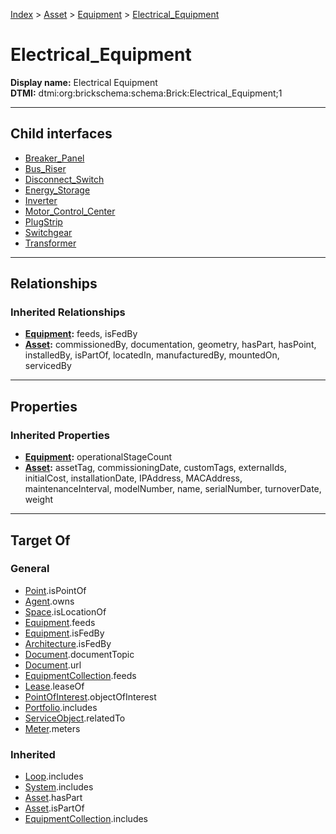 [Index](../../../index.md) > [Asset](../../Asset.md) > [Equipment](../Equipment.md) > [Electrical_Equipment](#)
# Electrical_Equipment

**Display name:** Electrical Equipment<br />
**DTMI:** dtmi:org:brickschema:schema:Brick:Electrical_Equipment;1

---

## Child interfaces
* [Breaker_Panel](Breaker_Panel.md)
* [Bus_Riser](Bus_Riser.md)
* [Disconnect_Switch](Disconnect_Switch.md)
* [Energy_Storage](Energy_Storage/Energy_Storage.md)
* [Inverter](Inverter.md)
* [Motor_Control_Center](Motor_Control_Center.md)
* [PlugStrip](PlugStrip.md)
* [Switchgear](Switchgear.md)
* [Transformer](Transformer.md)

---

## Relationships

### Inherited Relationships
* **[Equipment](../Equipment.md):** feeds, isFedBy
* **[Asset](../../Asset.md):** commissionedBy, documentation, geometry, hasPart, hasPoint, installedBy, isPartOf, locatedIn, manufacturedBy, mountedOn, servicedBy

---

## Properties

### Inherited Properties
* **[Equipment](../Equipment.md):** operationalStageCount
* **[Asset](../../Asset.md):** assetTag, commissioningDate, customTags, externalIds, initialCost, installationDate, IPAddress, MACAddress, maintenanceInterval, modelNumber, name, serialNumber, turnoverDate, weight

---

## Target Of
### General
* [Point](../../../Point/Point.md).isPointOf
* [Agent](../../../Agent/Agent.md).owns
* [Space](../../../Space/Space.md).isLocationOf
* [Equipment](../Equipment.md).feeds
* [Equipment](../Equipment.md).isFedBy
* [Architecture](../../../Space/Architecture/Architecture.md).isFedBy
* [Document](../../../Information/Document/Document.md).documentTopic
* [Document](../../../Information/Document/Document.md).url
* [EquipmentCollection](../../../Collection/Equipment-.md).feeds
* [Lease](../../../Event/Lease.md).leaseOf
* [PointOfInterest](../../../Information/PointOfInterest.md).objectOfInterest
* [Portfolio](../../../Collection/Portfolio.md).includes
* [ServiceObject](../../../Information/ServiceObject/ServiceObject.md).relatedTo
* [Meter](../Meter/Meter.md).meters
### Inherited
* [Loop](../../../Collection/Loop/Loop.md).includes
* [System](../../../Collection/System/System.md).includes
* [Asset](../../Asset.md).hasPart
* [Asset](../../Asset.md).isPartOf
* [EquipmentCollection](../../../Collection/Equipment-.md).includes
